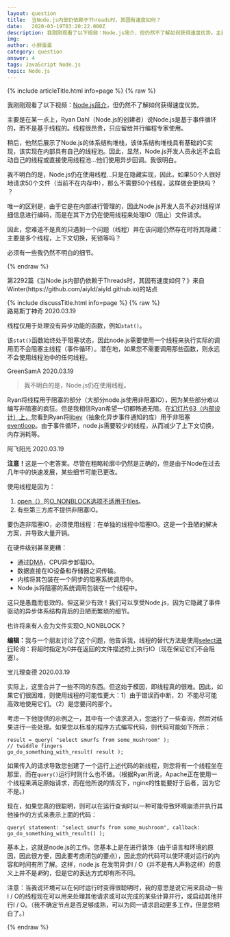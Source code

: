 ```yaml
---
layout: question
title:  当Node.js内部仍依赖于Threads时，其固有速度如何？
date:   2020-03-19T03:20:22.000Z
description: 我刚刚观看了以下视频：Node.js简介，但仍然不了解如何获得速度优势。主要是在某一点上，Ryan Dahl（Node.js的创建者）说Node.js...
img: 
author: 小胖蛋蛋
category: question
answer: 4
tags: JavaScript Node.js
topic: Node.js
---
```

<div class="article-root">
  <div class="article">
    {% include articleTitle.html info=page %}
    {% raw %}
    <div class="article-content"><p><font style="vertical-align: inherit;"><font style="vertical-align: inherit;">我刚刚观看了以下视频：</font></font><a href="http://www.yuiblog.com/blog/2010/05/20/video-dahl/" rel="noreferrer"><font style="vertical-align: inherit;"><font style="vertical-align: inherit;">Node.js简介</font></font></a><font style="vertical-align: inherit;"><font style="vertical-align: inherit;">，但仍然不了解如何获得速度优势。</font></font></p>

<p><font style="vertical-align: inherit;"><font style="vertical-align: inherit;">主要是在某一点上，Ryan Dahl（Node.js的创建者）说Node.js是基于事件循环的，而不是基于线程的。</font><font style="vertical-align: inherit;">线程很昂贵，只应留给并行编程专家使用。  </font></font></p>

<p><font style="vertical-align: inherit;"><font style="vertical-align: inherit;">稍后，他然后展示了Node.js的体系结构堆栈，该体系结构堆栈具有基础的C实现，该实现在内部具有自己的线程池。</font><font style="vertical-align: inherit;">因此，显然，Node.js开发人员永远不会启动自己的线程或直接使用线程池...他们使用异步回调。</font><font style="vertical-align: inherit;">我很明白。</font></font></p>

<p><font style="vertical-align: inherit;"><font style="vertical-align: inherit;">我不明白的是，Node.js仍在使用线程...只是在隐藏实现，因此，如果50个人很好地请求50个文件（当前不在内存中），那么不需要50个线程，这样做会更快吗？ ？</font></font></p>

<p><font style="vertical-align: inherit;"><font style="vertical-align: inherit;">唯一的区别是，由于它是在内部进行管理的，因此Node.js开发人员不必对线程详细信息进行编码，而是在其下方仍在使用线程来处理IO（阻止）文件请求。</font></font></p>

<p><font style="vertical-align: inherit;"><font style="vertical-align: inherit;">因此，您难道不是真的只遇到一个问题（线程）并在该问题仍然存在时将其隐藏：主要是多个线程，上下文切换，死锁等吗？  </font></font></p>

<p><font style="vertical-align: inherit;"><font style="vertical-align: inherit;">必须有一些我仍然不明白的细节。</font></font></p></div>
    {% endraw %}
  </div>
  <p class="winter_mark">第2292篇《当Node.js内部仍依赖于Threads时，其固有速度如何？》来自Winter(https://github.com/aiyld/aiyld.github.io)的站点</p>
  <div class="discuss-wrapper">
    {% include discussTitle.html info=page %}
    {% raw %}
    <div class="discuss-item">
        <div class="discuss-parent">
          <div class="discuss-meta">
            <span class="discuss-user">路易斯丁神奇</span>
            <span class="discuss-time">2020.03.19</span>
          </div>
          <div class="discuss-comment"><p><font style="vertical-align: inherit;"><font style="vertical-align: inherit;">线程仅用于处理没有异步功能的函数，例如</font></font><code>stat()</code><font style="vertical-align: inherit;"><font style="vertical-align: inherit;">。  </font></font></p>

<p><font style="vertical-align: inherit;"><font style="vertical-align: inherit;">该</font></font><code>stat()</code><font style="vertical-align: inherit;"><font style="vertical-align: inherit;">函数始终处于阻塞状态，因此node.js需要使用一个线程来执行实际的调用而不会阻塞主线程（事件循环）。</font><font style="vertical-align: inherit;">潜在地，如果您不需要调用那些函数，则永远不会使用线程池中的任何线程。</font></font></p></div>
        </div></div><div class="discuss-item">
        <div class="discuss-parent">
          <div class="discuss-meta">
            <span class="discuss-user">GreenSamA</span>
            <span class="discuss-time">2020.03.19</span>
          </div>
          <div class="discuss-comment"><blockquote>
  <p><font style="vertical-align: inherit;"><font style="vertical-align: inherit;">我不明白的是，Node.js仍在使用线程。</font></font></p>
</blockquote>

<p><font style="vertical-align: inherit;"><font style="vertical-align: inherit;">Ryan将线程用于阻塞的部分（大部分node.js使用非阻塞IO），因为某些部分难以编写非阻塞的疯狂。</font><font style="vertical-align: inherit;">但是我相信Ryan希望一切都畅通无阻。</font><font style="vertical-align: inherit;">在</font></font><a href="http://s3.amazonaws.com/four.livejournal/20091117/jsconf.pdf" rel="noreferrer"><font style="vertical-align: inherit;"><font style="vertical-align: inherit;">幻灯片63（内部设计）上，</font></font></a><font style="vertical-align: inherit;"><font style="vertical-align: inherit;">您看到Ryan将</font></font><a href="http://software.schmorp.de/pkg/libev.html" rel="noreferrer"><font style="vertical-align: inherit;"><font style="vertical-align: inherit;">libev</font></font></a><font style="vertical-align: inherit;"><font style="vertical-align: inherit;">（抽象化异步事件通知的库）用于非阻塞</font></font><a href="http://en.wikipedia.org/wiki/Event_loop" rel="noreferrer"><font style="vertical-align: inherit;"><font style="vertical-align: inherit;">eventloop</font></font></a><font style="vertical-align: inherit;"><font style="vertical-align: inherit;">。</font><font style="vertical-align: inherit;">由于事件循环，node.js需要较少的线程，从而减少了上下文切换，内存消耗等。</font></font></p></div>
        </div></div><div class="discuss-item">
        <div class="discuss-parent">
          <div class="discuss-meta">
            <span class="discuss-user">阿飞阳光</span>
            <span class="discuss-time">2020.03.19</span>
          </div>
          <div class="discuss-comment"><p><strong><font style="vertical-align: inherit;"><font style="vertical-align: inherit;">注意！</font></font></strong><font style="vertical-align: inherit;"><font style="vertical-align: inherit;">这是一个老答案。</font><font style="vertical-align: inherit;">尽管在粗略轮廓中仍然是正确的，但是由于Node在过去几年中的快速发展，某些细节可能已更改。</font></font></p>

<p><font style="vertical-align: inherit;"><font style="vertical-align: inherit;">使用线程是因为：</font></font></p>

<ol>
<li><font style="vertical-align: inherit;"></font><a href="http://fixunix.com/linux/401454-aio_read-write-versus-o_nonblock-linux-context.html" rel="noreferrer"><font style="vertical-align: inherit;"><font style="vertical-align: inherit;">open（）</font></font></a><font style="vertical-align: inherit;"><font style="vertical-align: inherit;">的</font><a href="http://fixunix.com/linux/401454-aio_read-write-versus-o_nonblock-linux-context.html" rel="noreferrer"><font style="vertical-align: inherit;">O_NONBLOCK选项不适用于files</font></a><font style="vertical-align: inherit;">。</font></font></li>
<li><font style="vertical-align: inherit;"><font style="vertical-align: inherit;">有些第三方库不提供非阻塞IO。</font></font></li>
</ol>

<p><font style="vertical-align: inherit;"><font style="vertical-align: inherit;">要伪造非阻塞IO，必须使用线程：在单独的线程中阻塞IO。</font><font style="vertical-align: inherit;">这是一个丑陋的解决方案，并导致大量开销。</font></font></p>

<p><font style="vertical-align: inherit;"><font style="vertical-align: inherit;">在硬件级别甚至更糟：</font></font></p>

<ul>
<li><font style="vertical-align: inherit;"><font style="vertical-align: inherit;">通过</font></font><a href="http://en.wikipedia.org/wiki/Direct_memory_access" rel="noreferrer"><font style="vertical-align: inherit;"><font style="vertical-align: inherit;">DMA</font></font></a><font style="vertical-align: inherit;"><font style="vertical-align: inherit;">，CPU异步卸载IO。</font></font></li>
<li><font style="vertical-align: inherit;"><font style="vertical-align: inherit;">数据直接在IO设备和存储器之间传输。</font></font></li>
<li><font style="vertical-align: inherit;"><font style="vertical-align: inherit;">内核将其包装在一个同步的阻塞系统调用中。</font></font></li>
<li><font style="vertical-align: inherit;"><font style="vertical-align: inherit;">Node.js将阻塞的系统调用包装在一个线程中。</font></font></li>
</ul>

<p><font style="vertical-align: inherit;"><font style="vertical-align: inherit;">这只是愚蠢而低效的。</font><font style="vertical-align: inherit;">但这至少有效！</font><font style="vertical-align: inherit;">我们可以享受Node.js，因为它隐藏了事件驱动的异步体系结构背后的丑陋而繁琐的细节。</font></font></p>

<p><font style="vertical-align: inherit;"><font style="vertical-align: inherit;">也许将来有人会为文件实现O_NONBLOCK？</font></font></p>

<p><strong><font style="vertical-align: inherit;"><font style="vertical-align: inherit;">编辑：</font></font></strong><font style="vertical-align: inherit;"><font style="vertical-align: inherit;">我与一个朋友讨论了这个问题，他告诉我，线程的替代方法是使用</font></font><a href="http://linux.die.net/man/2/select" rel="noreferrer"><font style="vertical-align: inherit;"><font style="vertical-align: inherit;">select进行</font></font></a><font style="vertical-align: inherit;"><font style="vertical-align: inherit;">轮询</font><font style="vertical-align: inherit;">：将超时指定为0并在返回的文件描述符上执行IO（现在保证它们不会阻塞）。</font></font></p></div>
        </div></div><div class="discuss-item">
        <div class="discuss-parent">
          <div class="discuss-meta">
            <span class="discuss-user">宝儿理查德</span>
            <span class="discuss-time">2020.03.19</span>
          </div>
          <div class="discuss-comment"><p><font style="vertical-align: inherit;"><font style="vertical-align: inherit;">实际上，这里合并了一些不同的东西。</font><font style="vertical-align: inherit;">但这始于模因，即线程真的很难。</font><font style="vertical-align: inherit;">因此，如果它们很困难，则使用线程的可能性更大：1）由于错误而中断，2）不能尽可能高效地使用它们。</font><font style="vertical-align: inherit;">（2）是您要问的那个。</font></font></p>

<p><font style="vertical-align: inherit;"><font style="vertical-align: inherit;">考虑一下他提供的示例之一，其中有一个请求进入，您运行了一些查询，然后对结果进行一些处理。</font><font style="vertical-align: inherit;">如果您以标准的程序方式编写代码，则代码可能如下所示：</font></font></p>

<pre><code>result = query( "select smurfs from some_mushroom" );<font></font>
// twiddle fingers<font></font>
go_do_something_with_result( result );<font></font>
</code></pre>

<p><font style="vertical-align: inherit;"><font style="vertical-align: inherit;">如果传入的请求导致您创建了一个运行上述代码的新线程，则您将有一个线程坐在那里，而在</font></font><code>query()</code><font style="vertical-align: inherit;"><font style="vertical-align: inherit;">运行</font><font style="vertical-align: inherit;">时则什么也不做</font><font style="vertical-align: inherit;">。</font><font style="vertical-align: inherit;">（根据Ryan所说，Apache正在使用一个线程来满足原始请求，而在他所说的情况下，nginx的性能要好于后者，因为它不是。）</font></font></p>

<p><font style="vertical-align: inherit;"><font style="vertical-align: inherit;">现在，如果您真的很聪明，则可以在运行查询时以一种可能导致环境崩溃并执行其他操作的方式来表示上面的代码：</font></font></p>

<pre><code>query( statement: "select smurfs from some_mushroom", callback: go_do_something_with_result() );
</code></pre>

<p><font style="vertical-align: inherit;"><font style="vertical-align: inherit;">基本上，这就是node.js的工作。</font><font style="vertical-align: inherit;">您基本上是在进行装饰（由于语言和环境的原因，因此很方便，因此要考虑闭包的要点），因此您的代码可以使环境对运行的内容和时间有所了解。</font><font style="vertical-align: inherit;">这样，node.js </font><font style="vertical-align: inherit;">在发明异步I / O（并不是有人声称这样）的意义上</font><font style="vertical-align: inherit;">并不是</font></font><em><font style="vertical-align: inherit;"><font style="vertical-align: inherit;">新</font></font></em><font style="vertical-align: inherit;"><font style="vertical-align: inherit;">的，但是它的表达方式却有所不同。  </font></font></p>

<p><font style="vertical-align: inherit;"><font style="vertical-align: inherit;">注意：当我说环境可以在何时运行时变得很聪明时，我的意思是说它用来启动一些I / O的线程现在可以用来处理其他请求或可以完成的某些计算并行，或启动其他并行I / O。</font><font style="vertical-align: inherit;">（我不确定节点是否足够成熟，可以为同一请求启动更多工作，但是您明白了。）</font></font></p></div>
        </div></div>
    {% endraw %}
  </div>
<div>
